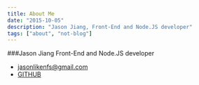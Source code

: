 ```yaml
---
title: About Me
date: "2015-10-05"
description: "Jason Jiang, Front-End and Node.JS developer"
tags: ["about", "not-blog"]
---
```


###Jason Jiang
Front-End and Node.JS developer

- [jasonlikenfs@gmail.com](mailto:jasonlikenfs@gmail.com)
- [GITHUB](https://github.com/JasonBoy)
